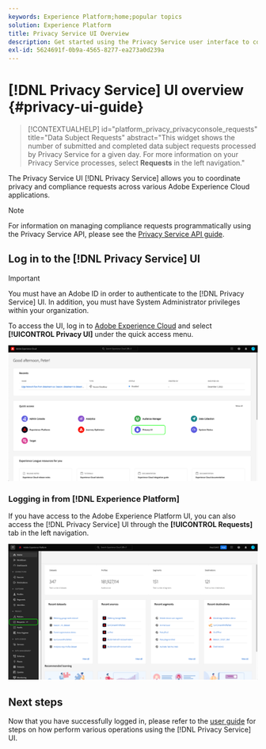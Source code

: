 ```yaml
---
keywords: Experience Platform;home;popular topics
solution: Experience Platform
title: Privacy Service UI Overview
description: Get started using the Privacy Service user interface to coordinate and monitor privacy requests across various Experience Cloud applications.
exl-id: 5624691f-0b9a-4565-8277-ea273a0d239a
---
```

# [!DNL Privacy Service] UI overview {#privacy-ui-guide}

>[!CONTEXTUALHELP]
>id="platform_privacy_privacyconsole_requests"
>title="Data Subject Requests"
>abstract="This widget shows the number of submitted and completed data subject requests processed by Privacy Service for a given day. For more information on your Privacy Service processes, select **Requests** in the left navigation."

The Privacy Service UI [!DNL Privacy Service] allows you to coordinate privacy and compliance requests across various Adobe Experience Cloud applications.

>[!NOTE]
>
>For information on managing compliance requests programmatically using the Privacy Service API, please see the [Privacy Service API guide](../api/overview.md). 

## Log in to the [!DNL Privacy Service] UI

>[!IMPORTANT]
>
>You must have an Adobe ID in order to authenticate to the [!DNL Privacy Service] UI. In addition, you must have System Administrator privileges within your organization.

To access the UI, log in to [Adobe Experience Cloud](https://experience.adobe.com/) and select **[!UICONTROL Privacy UI]** under the quick access menu.

![](../images/ui-overview/quick-access.png)

### Logging in from [!DNL Experience Platform]

If you have access to the Adobe Experience Platform UI, you can also access the [!DNL Privacy Service] UI through the **[!UICONTROL Requests]** tab in the left navigation.

![](../images/ui-overview/platform.png)

## Next steps

Now that you have successfully logged in, please refer to the [user guide](user-guide.md) for steps on how perform various operations using the [!DNL Privacy Service] UI.
